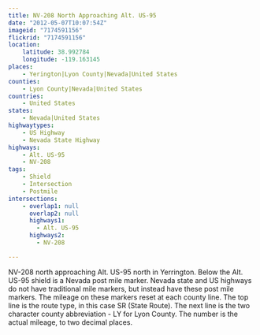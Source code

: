 ```yaml
---
title: NV-208 North Approaching Alt. US-95
date: "2012-05-07T10:07:54Z"
imageid: "7174591156"
flickrid: "7174591156"
location:
    latitude: 38.992784
    longitude: -119.163145
places:
    - Yerington|Lyon County|Nevada|United States
counties:
    - Lyon County|Nevada|United States
countries:
    - United States
states:
    - Nevada|United States
highwaytypes:
    - US Highway
    - Nevada State Highway
highways:
    - Alt. US-95
    - NV-208
tags:
    - Shield
    - Intersection
    - Postmile
intersections:
    - overlap1: null
      overlap2: null
      highways1:
        - Alt. US-95
      highways2:
        - NV-208

---
```

NV-208 north approaching Alt. US-95 north in Yerrington.  Below the Alt. US-95 shield is a Nevada post mile marker.  Nevada state and US highways do not have traditional mile markers, but instead have these post mile markers.  The mileage on these markers reset at each county line.  The top line is the route type, in this case SR (State Route).  The next line is the two character county abbreviation - LY for Lyon County.  The number is the actual mileage, to two decimal places.